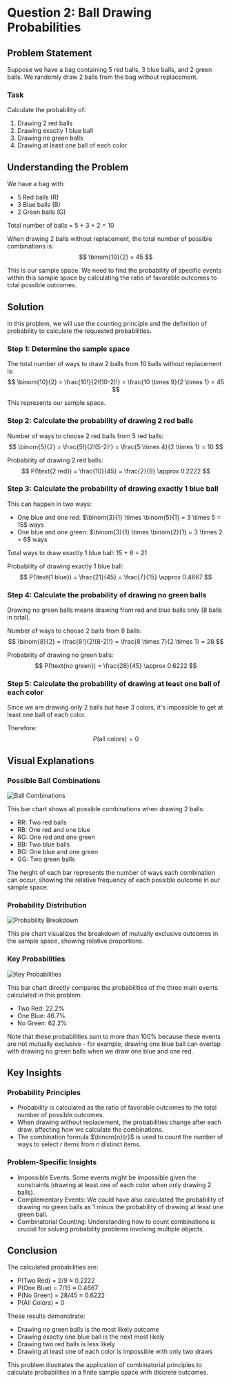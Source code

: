 # Question 2: Ball Drawing Probabilities

## Problem Statement
Suppose we have a bag containing 5 red balls, 3 blue balls, and 2 green balls. We randomly draw 2 balls from the bag without replacement.

### Task
Calculate the probability of:
1. Drawing 2 red balls
2. Drawing exactly 1 blue ball
3. Drawing no green balls
4. Drawing at least one ball of each color

## Understanding the Problem
We have a bag with:
- 5 Red balls (R)
- 3 Blue balls (B)
- 2 Green balls (G)

Total number of balls = 5 + 3 + 2 = 10

When drawing 2 balls without replacement, the total number of possible combinations is:
$$ \binom{10}{2} = 45 $$

This is our sample space. We need to find the probability of specific events within this sample space by calculating the ratio of favorable outcomes to total possible outcomes.

## Solution

In this problem, we will use the counting principle and the definition of probability to calculate the requested probabilities.

### Step 1: Determine the sample space
The total number of ways to draw 2 balls from 10 balls without replacement is:
$$ \binom{10}{2} = \frac{10!}{2!(10-2)!} = \frac{10 \times 9}{2 \times 1} = 45 $$

This represents our sample space.

### Step 2: Calculate the probability of drawing 2 red balls
Number of ways to choose 2 red balls from 5 red balls:
$$ \binom{5}{2} = \frac{5!}{2!(5-2)!} = \frac{5 \times 4}{2 \times 1} = 10 $$

Probability of drawing 2 red balls:
$$ P(\text{2 red}) = \frac{10}{45} = \frac{2}{9} \approx 0.2222 $$

### Step 3: Calculate the probability of drawing exactly 1 blue ball
This can happen in two ways:
- One blue and one red: $\binom{3}{1} \times \binom{5}{1} = 3 \times 5 = 15$ ways
- One blue and one green: $\binom{3}{1} \times \binom{2}{1} = 3 \times 2 = 6$ ways

Total ways to draw exactly 1 blue ball: 15 + 6 = 21

Probability of drawing exactly 1 blue ball:
$$ P(\text{1 blue}) = \frac{21}{45} = \frac{7}{15} \approx 0.4667 $$

### Step 4: Calculate the probability of drawing no green balls
Drawing no green balls means drawing from red and blue balls only (8 balls in total).

Number of ways to choose 2 balls from 8 balls:
$$ \binom{8}{2} = \frac{8!}{2!(8-2)!} = \frac{8 \times 7}{2 \times 1} = 28 $$

Probability of drawing no green balls:
$$ P(\text{no green}) = \frac{28}{45} \approx 0.6222 $$

### Step 5: Calculate the probability of drawing at least one ball of each color
Since we are drawing only 2 balls but have 3 colors, it's impossible to get at least one ball of each color.

Therefore:
$$ P(\text{all colors}) = 0 $$

## Visual Explanations

### Possible Ball Combinations
![Ball Combinations](../Images/L2_1_Quiz_2/ball_combinations.png)

This bar chart shows all possible combinations when drawing 2 balls:
- RR: Two red balls
- RB: One red and one blue
- RG: One red and one green
- BB: Two blue balls
- BG: One blue and one green
- GG: Two green balls

The height of each bar represents the number of ways each combination can occur, showing the relative frequency of each possible outcome in our sample space.

### Probability Distribution
![Probability Breakdown](../Images/L2_1_Quiz_2/probability_breakdown.png)

This pie chart visualizes the breakdown of mutually exclusive outcomes in the sample space, showing relative proportions.

### Key Probabilities
![Key Probabilities](../Images/L2_1_Quiz_2/key_probabilities.png)

This bar chart directly compares the probabilities of the three main events calculated in this problem:
- Two Red: 22.2%
- One Blue: 46.7%
- No Green: 62.2%

Note that these probabilities sum to more than 100% because these events are not mutually exclusive - for example, drawing one blue ball can overlap with drawing no green balls when we draw one blue and one red.

## Key Insights

### Probability Principles
- Probability is calculated as the ratio of favorable outcomes to the total number of possible outcomes.
- When drawing without replacement, the probabilities change after each draw, affecting how we calculate the combinations.
- The combination formula $\binom{n}{r}$ is used to count the number of ways to select r items from n distinct items.

### Problem-Specific Insights
- Impossible Events: Some events might be impossible given the constraints (drawing at least one of each color when only drawing 2 balls).
- Complementary Events: We could have also calculated the probability of drawing no green balls as 1 minus the probability of drawing at least one green ball.
- Combinatorial Counting: Understanding how to count combinations is crucial for solving probability problems involving multiple objects.

## Conclusion

The calculated probabilities are:
- P(Two Red) = 2/9 ≈ 0.2222
- P(One Blue) = 7/15 ≈ 0.4667
- P(No Green) = 28/45 ≈ 0.6222
- P(All Colors) = 0

These results demonstrate:
- Drawing no green balls is the most likely outcome
- Drawing exactly one blue ball is the next most likely
- Drawing two red balls is less likely
- Drawing at least one of each color is impossible with only two draws

This problem illustrates the application of combinatorial principles to calculate probabilities in a finite sample space with discrete outcomes. 
